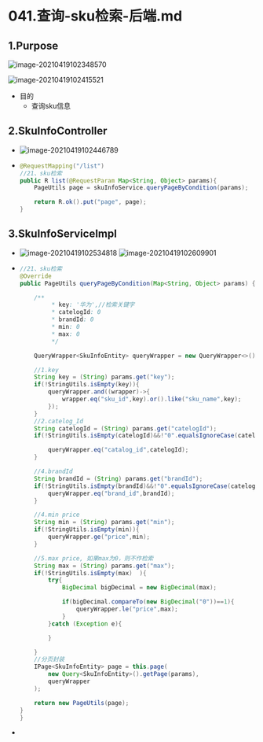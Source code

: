 # 041.查询-sku检索-后端.md

## 1.Purpose

![image-20210419102348570](https://raw.githubusercontent.com/TWDH/Leetcode-From-Zero/pictures/img/image-20210419102348570.png)

![image-20210419102415521](https://raw.githubusercontent.com/TWDH/Leetcode-From-Zero/pictures/img/image-20210419102415521.png)

* 目的
  * 查询sku信息

## 2.SkuInfoController

* ![image-20210419102446789](https://raw.githubusercontent.com/TWDH/Leetcode-From-Zero/pictures/img/image-20210419102446789.png)

* ```java
  @RequestMapping("/list")
  //21、sku检索
  public R list(@RequestParam Map<String, Object> params){
      PageUtils page = skuInfoService.queryPageByCondition(params);
  
      return R.ok().put("page", page);
  }
  ```

## 3.SkuInfoServiceImpl

* ![image-20210419102534818](https://raw.githubusercontent.com/TWDH/Leetcode-From-Zero/pictures/img/image-20210419102534818.png)
  ![image-20210419102609901](https://raw.githubusercontent.com/TWDH/Leetcode-From-Zero/pictures/img/image-20210419102609901.png)

* ```java
  //21、sku检索
  @Override
  public PageUtils queryPageByCondition(Map<String, Object> params) {
  
      /**
           * key: '华为',//检索关键字
           * catelogId: 0
           * brandId: 0
           * min: 0
           * max: 0
           */
  
      QueryWrapper<SkuInfoEntity> queryWrapper = new QueryWrapper<>();
  
      //1.key
      String key = (String) params.get("key");
      if(!StringUtils.isEmpty(key)){
          queryWrapper.and((wrapper)->{
              wrapper.eq("sku_id",key).or().like("sku_name",key);
          });
      }
      //2.catelog_Id
      String catelogId = (String) params.get("catelogId");
      if(!StringUtils.isEmpty(catelogId)&&!"0".equalsIgnoreCase(catelogId)){
  
          queryWrapper.eq("catalog_id",catelogId);
      }
  
      //4.brandId
      String brandId = (String) params.get("brandId");
      if(!StringUtils.isEmpty(brandId)&&!"0".equalsIgnoreCase(catelogId)){
          queryWrapper.eq("brand_id",brandId);
      }
  
      //4.min price
      String min = (String) params.get("min");
      if(!StringUtils.isEmpty(min)){
          queryWrapper.ge("price",min);
      }
  
      //5.max price, 如果max为0，则不作检索
      String max = (String) params.get("max");
      if(!StringUtils.isEmpty(max)  ){
          try{
              BigDecimal bigDecimal = new BigDecimal(max);
  
              if(bigDecimal.compareTo(new BigDecimal("0"))==1){
                  queryWrapper.le("price",max);
              }
          }catch (Exception e){
  
          }
  
      }
      //分页封装
      IPage<SkuInfoEntity> page = this.page(
          new Query<SkuInfoEntity>().getPage(params),
          queryWrapper
      );
  
      return new PageUtils(page);
  }
  }
  ```

* 